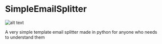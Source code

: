 # SimpleEmailSplitter
![alt text](https://i.imgur.com/i2IjZOw.png)

A very simple template email splitter made in python for anyone who needs to understand them
